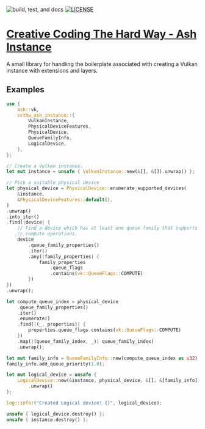 ![build, test, and docs](https://github.com/Creative-Coding-The-Hard-Way/ash_instance/actions/workflows/build_test_upload_docs.yml/badge.svg)
[![LICENSE](https://img.shields.io/badge/license-MIT-blue.svg)](LICENSE-MIT)

# [Creative Coding The Hard Way - Ash Instance](https://creative-coding-the-hard-way.github.io/ash_instance/ccthw_ash_instance/index.html)

A small library for handling the boilerplate associated with creating a
Vulkan instance with extensions and layers.

## Examples

```rust
use {
    ash::vk,
    ccthw_ash_instance::{
        VulkanInstance,
        PhysicalDeviceFeatures,
        PhysicalDevice,
        QueueFamilyInfo,
        LogicalDevice,
    },
};

// Create a Vulkan instance.
let mut instance = unsafe { VulkanInstance::new(&[], &[]).unwrap() };

// Pick a suitable physical device
let physical_device = PhysicalDevice::enumerate_supported_devices(
    &instance,
    &PhysicalDeviceFeatures::default(),
)
.unwrap()
.into_iter()
.find(|device| {
    // Find a device which has at least one queue family that supports
    // compute operations.
    device
        .queue_family_properties()
        .iter()
        .any(|family_properties| {
            family_properties
                .queue_flags
                .contains(vk::QueueFlags::COMPUTE)
        })
})
.unwrap();

let compute_queue_index = physical_device
    .queue_family_properties()
    .iter()
    .enumerate()
    .find(|(_, properties)| {
        properties.queue_flags.contains(vk::QueueFlags::COMPUTE)
    })
    .map(|(queue_family_index, _)| queue_family_index)
    .unwrap();

let mut family_info = QueueFamilyInfo::new(compute_queue_index as u32);
family_info.add_queue_priority(1.0);

let mut logical_device = unsafe {
    LogicalDevice::new(&instance, physical_device, &[], &[family_info])
        .unwrap()
};

log::info!("Created Logical device! {}", logical_device);

unsafe { logical_device.destroy() };
unsafe { instance.destroy() };
```
